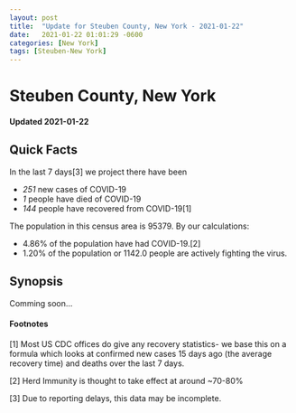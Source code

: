 ```yaml
---
layout: post
title:  "Update for Steuben County, New York - 2021-01-22"
date:   2021-01-22 01:01:29 -0600
categories: [New York]
tags: [Steuben-New York]
---
```


# Steuben County, New York
#### Updated 2021-01-22

## Quick Facts

In the last 7 days[3] we project there have been
- *251* new cases of COVID-19
- *1* people have died of COVID-19
- *144* people have recovered from COVID-19[1]

The population in this census area is 95379. By our calculations:
- 4.86% of the population have had COVID-19.[2]
- 1.20% of the population or 1142.0 people are actively fighting the virus.

## Synopsis

Comming soon...


#### Footnotes

[1] Most US CDC offices do give any recovery statistics- we base this on a formula which looks at confirmed new cases
15 days ago (the average recovery time) and deaths over the last 7 days.

[2] Herd Immunity is thought to take effect at around ~70-80%

[3] Due to reporting delays, this data may be incomplete.
 
    